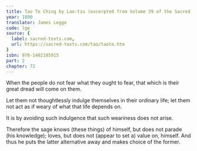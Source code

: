 ```yaml
---
title: Tao Te Ching by Lao-tzu (excerpted from Volume 39 of the Sacred Books of the East.)
year: 1890
translator: James Legge
code: lge
source: {
  label: sacred-texts.com,
  url: https://sacred-texts.com/tao/taote.htm
}
isbn: 978-1402185915
part: 2
chapter: 72
---
```

When the people do not fear what they ought to fear, that which is their great dread will come on them. 

Let them not thoughtlessly indulge themselves in their ordinary life; let them not act as if weary of what that life depends on.

It is by avoiding such indulgence that such weariness does not arise. 

Therefore the sage knows (these things) of himself, but does not parade (his knowledge); loves, but does not (appear to set a) value on, himself. And thus he puts the latter alternative away and makes choice of the former.